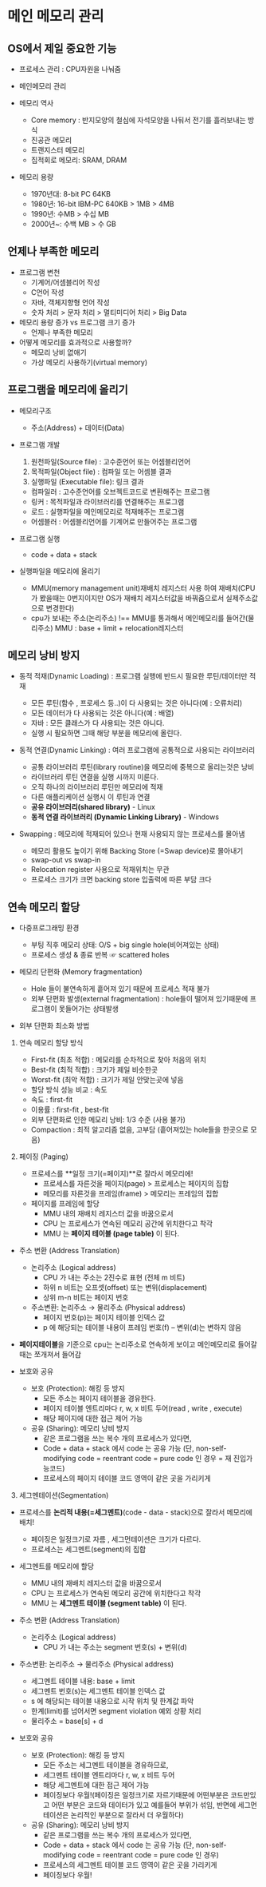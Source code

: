 # 메인 메모리 관리

## OS에서 제일 중요한 기능

+ 프로세스 관리 : CPU자원을 나눠줌
+ 메인메모리 관리 


+ 메모리 역사
    - Core memory : 반지모양의 철심에 자석모양을 나둬서 전기를 흘러보내는 방식
    - 진공관 메모리
    - 트랜지스터 메모리
    - 집적회로 메모리: SRAM, DRAM

+ 메모리 용량
    - 1970년대: 8-bit PC 64KB
    - 1980년: 16-bit IBM-PC 640KB > 1MB > 4MB
    - 1990년: 수MB > 수십 MB
    - 2000년~: 수백 MB > 수 GB

## 언제나 부족한 메모리

+ 프로그램 변천
    - 기계어/어셈블리어 작성
    - C언어 작성
    - 자바, 객체지향형 언어 작성
    - 숫자 처리 > 문자 처리 > 멀티미디어 처리 > Big Data
+ 메모리 용량 증가 vs 프로그램 크기 증가
    - 언제나 부족한 메모리
+ 어떻게 메모리를 효과적으로 사용할까?
    - 메모리 낭비 없애기
    - 가상 메모리 사용하기(virtual memory)

## 프로그램을 메모리에 올리기

+ 메모리구조
    - 주소(Address) + 데이터(Data)
+ 프로그램 개발
    1. 원천파일(Source file) : 고수준언어 또는 어셈블리언어
    2. 목적파일(Object file) : 컴파일 또는 어셈블 결과
    3. 실행파일 (Executable file): 링크 결과
    - 컴파일러 : 고수준언어를 오브젝트코드로 변환해주는 프로그램
    - 링커 : 목적파일과 라이브러리를 연결해주는 프로그램
    - 로드 : 실행파일을 메인메모리로 적재해주는 프로그램
    - 어셈블러 : 어셈블리언어를 기계어로 만들어주는 프로그램
+ 프로그램 실행
    - code + data + stack

+ 실행파일을 메모리에 올리기
    - MMU(memory management unit)재배치 레지스터 사용 하여 재배치(CPU가 봤을때는 0번지이지만 OS가 재배치 레지스터값을 바꿔줌으로서 실제주소값으로 변경한다)
    - cpu가 보내는 주소(논리주소) !== MMU를 통과해서 메인메모리를 들어간(물리주소)
    MMU : base + limit + relocation레지스터


## 메모리 낭비 방지

+ 동적 적재(Dynamic Loading) : 프로그램 실행에 반드시 필요한 루틴/데이터만 적재
    - 모든 루틴(함수 , 프로세스 등..)이 다 사용되는 것은 아니다(예 : 오류처리)
    - 모든 데이터가 다 사용되는 것은 아니다(예 : 배열)
    - 자바 : 모든 클래스가 다 사용되는 것은 아니다.
    - 실행 시 필요하면 그때 해당 부분을 메모리에 올린다.

+ 동적 연결(Dynamic Linking) : 여러 프로그램에 공통적으로 사용되는 라이브러리
    - 공통 라이브러리 루틴(library routine)을 메모리에 중복으로 올리는것은 낭비
    - 라이브러리 루틴 연결을 실행 시까지 미룬다. 
    - 오직 하나의 라이브러리 루틴만 메모리에 적재
    - 다른 애플리케이션 실행시 이 루틴과 연결
    - **공유 라이브러리(shared library)** - Linux
    - **동적 연결 라이브러리 (Dynamic Linking Library)** - Windows

+ Swapping : 메모리에 적재되어 있으나 현재 사용되지 않는 프로세스를 몰아냄
    - 메모리 활용도 높이기 위해 Backing Store (=Swap device)로 몰아내기
    - swap-out vs swap-in
    - Relocation register 사용으로 적재위치는 무관
    - 프로세스 크기가 크면 backing store 입출력에 따른 부담 크다


## 연속 메모리 할당    

+ 다중프로그래밍 환경
    - 부팅 직후 메모리 상태: O/S + big single hole(비어져있는 상태)
    - 프로세스 생성 & 종료 반복 ☞ scattered holes
+ 메모리 단편화 (Memory fragmentation)
    - Hole 들이 불연속하게 흩어져 있기 때문에 프로세스 적재 불가
    - 외부 단편화 발생(external fragmentation) : hole들이 떨어져 있기때문에 프로그램이 못들어가는 상태발생

+ 외부 단편화 최소화 방법
1. 연속 메모리 할당 방식
    - First-fit (최초 적합) : 메모리를 순차적으로 찾아 처음의 위치
    - Best-fit (최적 적합) : 크기가 제일 비슷한곳
    - Worst-fit (최악 적합) : 크기가 제일 안맞는곳에 넣음
    - 할당 방식 성능 비교 : 속도
     * 속도 : first-fit 
     * 이용률 : first-fit , best-fit 
    - 외부 단편화로 인한 메모리 낭비: 1/3 수준 (사용 불가)
     * Compaction : 최적 알고리즘 없음, 고부담 (흩어져있는 hole들을 한곳으로 모음)

2. 페이징 (Paging)
    - 프로세스를 **일정 크기(=페이지)**로 잘라서 메모리에!
        * 프로세스를 자른것을 페이지(page) > 프로세스는 페이지의 집합
        * 메모리를 자른것을 프레임(frame) > 메모리는 프레임의 집합
    - 페이지를 프레임에 할당
        * MMU 내의 재배치 레지스터 값을 바꿈으로서
        * CPU 는 프로세스가 연속된 메모리 공간에 위치한다고 착각
        * MMU 는 **페이지 테이블 (page table)** 이 된다.

+ 주소 변환 (Address Translation)
    - 논리주소 (Logical address)
        * CPU 가 내는 주소는 2진수로 표현 (전체 m 비트)
        * 하위 n 비트는 오프셋(offset) 또는 변위(displacement)
        * 상위 m-n 비트는 페이지 번호
    - 주소변환: 논리주소 → 물리주소 (Physical address)
        * 페이지 번호(p)는 페이지 테이블 인덱스 값
        * p 에 해당되는 테이블 내용이 프레임 번호(f) – 변위(d)는 변하지 않음

+ **페이지테이블**을 기준으로 cpu는 논리주소로 연속하게 보이고 메인메모리로 들어갈때는 쪼개져서 들어감


+ 보호와 공유
    - 보호 (Protection): 해킹 등 방지
        * 모든 주소는 페이지 테이블을 경유한다.
        * 페이지 테이블 엔트리마다 r, w, x 비트 두어(read , write , execute)
        * 해당 페이지에 대한 접근 제어 가능
    - 공유 (Sharing): 메모리 낭비 방지    
        * 같은 프로그램을 쓰는 복수 개의 프로세스가 있다면,
        * Code + data + stack 에서 code 는 공유 가능 (단, non-self-modifying code = reentrant code = pure code 인 경우 = 재 진입가능코드)
        * 프로세스의 페이지 테이블 코드 영역이 같은 곳을 가리키게


3. 세그멘테이션(Segmentation)

+ 프로세스를 **논리적 내용(=세그멘트)**(code - data - stack)으로 잘라서 메모리에 배치!
    - 페이징은 일정크기로 자름 , 세그먼테이션은 크기가 다르다.
    - 프로세스는 세그멘트(segment)의 집합
+ 세그멘트를 메모리에 할당   
    - MMU 내의 재배치 레지스터 값을 바꿈으로서
    - CPU 는 프로세스가 연속된 메모리 공간에 위치한다고 착각
    - MMU 는 **세그멘트 테이블 (segment table)** 이 된다.

+ 주소 변환 (Address Translation)    
    - 논리주소 (Logical address)
        * CPU 가 내는 주소는 segment 번호(s) + 변위(d)
+ 주소변환: 논리주소 → 물리주소 (Physical address)     
    - 세그멘트 테이블 내용: base + limit
    - 세그멘트 번호(s)는 세그멘트 테이블 인덱스 값
    - s 에 해당되는 테이블 내용으로 시작 위치 및 한계값 파악
    - 한계(limit)를 넘어서면 segment violation 예외 상황 처리
    - 물리주소 = base[s] + d

+ 보호와 공유
    - 보호 (Protection): 해킹 등 방지
        * 모든 주소는 세그멘트 테이블을 경유하므로, 
        * 세그멘트 테이블 엔트리마다 r, w, x 비트 두어
        * 해당 세그멘트에 대한 접근 제어 가능
        * 페이징보다 우월!(페이징은 일정크기로 자르기때문에 어떤부분은 코드만있고 어떤 부분은 코드와 데이터가 있고 예를들어 부위가 섞임, 반면에 세그먼테이션은 논리적인 부분으로 잘라서 더 우월하다)
    - 공유 (Sharing): 메모리 낭비 방지
        * 같은 프로그램을 쓰는 복수 개의 프로세스가 있다면,
        * Code + data + stack 에서 code 는 공유 가능 (단, non-self-modifying code = reentrant code = pure code 인 경우) 
        * 프로세스의 세그멘트 테이블 코드 영역이 같은 곳을 가리키게
        * 페이징보다 우월!

